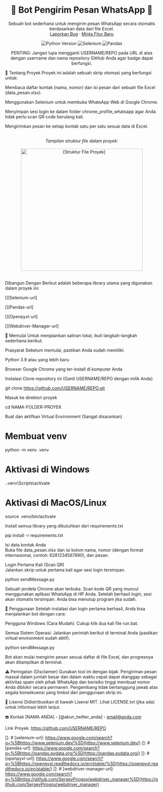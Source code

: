 <div align="center">

<h1 align="center">🤖 Bot Pengirim Pesan WhatsApp 🤖</h1>
<p align="center">
Sebuah bot sederhana untuk mengirim pesan WhatsApp secara otomatis berdasarkan data dari file Excel.
<br />
<a href="https://github.com/USERNAME/REPO/issues">Laporkan Bug</a>
·
<a href="https://github.com/USERNAME/REPO/issues">Minta Fitur Baru</a>
</p>

<p align="center">
<img src="https://img.shields.io/badge/Python-3.9%2B-blue?style=for-the-badge&logo=python" alt="Python Version">
<img src="https://img.shields.io/badge/Selenium-4-green?style=for-the-badge&logo=selenium" alt="Selenium">
<img src="https://img.shields.io/badge/Pandas-2-purple?style=for-the-badge&logo=pandas" alt="Pandas">
<br>
</p>

PENTING: Jangan lupa mengganti USERNAME/REPO pada URL di atas dengan username dan nama repository GitHub Anda agar badge dapat berfungsi.

</div>

🧐 Tentang Proyek
Proyek ini adalah sebuah skrip otomasi yang berfungsi untuk:

Membaca daftar kontak (nama, nomor) dan isi pesan dari sebuah file Excel (data_pesan.xlsx).

Menggunakan Selenium untuk membuka WhatsApp Web di Google Chrome.

Menyimpan sesi login ke dalam folder chrome_profile_whatsapp agar Anda tidak perlu scan QR code berulang kali.

Mengirimkan pesan ke setiap kontak satu per satu sesuai data di Excel.

<br>
<div align="center">
<em>Tampilan struktur file dalam proyek:</em><br><br>
<img src="https://i.imgur.com/lO3i1QP.png" alt="[Struktur File Proyek]" width="400">
</div>
<br>

Dibangun Dengan
Berikut adalah beberapa library utama yang digunakan dalam proyek ini:

[][Selenium-url]

[][Pandas-url]

[][Openpyxl-url]

[][Webdriver-Manager-url]

🏁 Memulai
Untuk menjalankan salinan lokal, ikuti langkah-langkah sederhana berikut.

Prasyarat
Sebelum memulai, pastikan Anda sudah memiliki:

Python 3.9 atau yang lebih baru

Browser Google Chrome yang ter-install di komputer Anda

Instalasi
Clone repository ini (Ganti USERNAME/REPO dengan milik Anda)

git clone https://github.com/USERNAME/REPO.git

Masuk ke direktori proyek

cd NAMA-FOLDER-PROYEK

Buat dan aktifkan Virtual Environment (Sangat disarankan)

# Membuat venv
python -m venv .venv

# Aktivasi di Windows
.\.venv\Scripts\activate

# Aktivasi di MacOS/Linux
source .venv/bin/activate

Install semua library yang dibutuhkan dari requirements.txt

pip install -r requirements.txt

Isi data kontak Anda <br>
Buka file data_pesan.xlsx dan isi kolom nama, nomor (dengan format internasional, contoh: 6281234567890), dan pesan.

Login Pertama Kali (Scan QR) <br>
Jalankan skrip untuk pertama kali agar sesi login tersimpan.

python sendMessage.py

Sebuah jendela Chrome akan terbuka. Scan kode QR yang muncul menggunakan aplikasi WhatsApp di HP Anda. Setelah berhasil login, sesi akan otomatis tersimpan. Anda bisa menutup program jika sudah.

🎈 Penggunaan
Setelah instalasi dan login pertama berhasil, Anda bisa menjalankan bot dengan cara:

Pengguna Windows (Cara Mudah): Cukup klik dua kali file run.bat.

Semua Sistem Operasi: Jalankan perintah berikut di terminal Anda (pastikan virtual environment sudah aktif).

python sendMessage.py

Bot akan mulai mengirim pesan sesuai daftar di file Excel, dan progresnya akan ditampilkan di terminal.

⚠️ Peringatan (Disclaimer)
Gunakan tool ini dengan bijak. Pengiriman pesan massal dalam jumlah besar dan dalam waktu cepat dapat dianggap sebagai aktivitas spam oleh pihak WhatsApp dan berisiko tinggi membuat nomor Anda diblokir secara permanen. Pengembang tidak bertanggung jawab atas segala konsekuensi yang timbul dari penggunaan skrip ini.

📄 Lisensi
Didistribusikan di bawah Lisensi MIT. Lihat LICENSE.txt (jika ada) untuk informasi lebih lanjut.

☎️ Kontak
[NAMA ANDA] - [@akun_twitter_anda] - email@anda.com

Link Proyek: https://github.com/USERNAME/REPO

<!-- MARKDOWN LINKS & IMAGES -->

[]: #
[selenium-url]: https://www.google.com/search?q=%5Bhttps://www.selenium.dev/%5D(https://www.selenium.dev/)
[]: #
[pandas-url]: https://www.google.com/search?q=%5Bhttps://pandas.pydata.org/%5D(https://pandas.pydata.org/)
[]: #
[openpyxl-url]: https://www.google.com/search?q=%5Bhttps://openpyxl.readthedocs.io/en/stable/%5D(https://openpyxl.readthedocs.io/en/stable/)
[]: #
[webdriver-manager-url]: https://www.google.com/search?q=%5Bhttps://github.com/SergeyPirogov/webdriver_manager%5D(https://github.com/SergeyPirogov/webdriver_manager)
